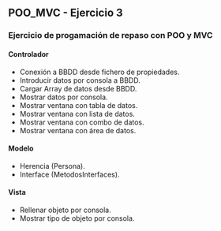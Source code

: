 ## POO_MVC - Ejercicio 3
### Ejercicio de progamación de repaso con POO y MVC
#### Controlador
- Conexión a BBDD desde fichero de propiedades.
- Introducir datos por consola a BBDD.
- Cargar Array de datos desde BBDD.
- Mostrar datos por consola.
- Mostrar ventana con tabla de datos.
- Mostrar ventana con lista de datos.
- Mostrar ventana con combo de datos.
- Mostrar ventana con área de datos.

#### Modelo
- Herencia (Persona).
- Interface (MetodosInterfaces).

#### Vista
- Rellenar objeto por consola.
- Mostrar tipo de objeto por consola.
